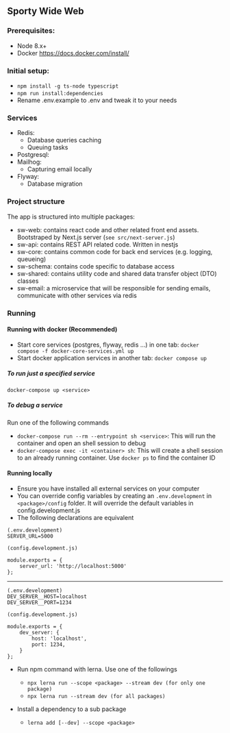 ## Sporty Wide Web

### Prerequisites:

-   Node 8.x+
-   Docker https://docs.docker.com/install/

### Initial setup:

-   `npm install -g ts-node typescript`
-   `npm run install:dependencies`
-   Rename .env.example to .env and tweak it to your needs

### Services

* Redis: 
    * Database queries caching
    * Queuing tasks
* Postgresql:
* Mailhog:
    * Capturing email locally
* Flyway:
    * Database migration
    
### Project structure

The app is structured into multiple packages:

-   sw-web: contains react code and other related front end assets. Bootstraped by Next.js server (`see src/next-server.js`)
-   sw-api: contains REST API related code. Written in nestjs
-   sw-core: contains common code for back end services (e.g. logging, queueing)
-   sw-schema: contains code specific to database access
-   sw-shared: contains utility code and shared data transfer object (DTO) classes
-   sw-email: a microservice that will be responsible for sending emails, communicate with other services via redis

### Running

#### Running with docker (Recommended)

-   Start core services (postgres, flyway, redis ...) in one tab: `docker compose -f docker-core-services.yml up`
-   Start docker application services in another tab: `docker compose up`

##### To run just a specified service

`docker-compose up <service>`

##### To debug a service

Run one of the following commands

-   `docker-compose run --rm --entrypoint sh <service>`: This will run the container and open an shell session to debug
-   `docker-compose exec -it <container> sh`: This will create a shell session to an already running container. Use `docker ps` to find the container ID

#### Running locally

-   Ensure you have installed all external services on your computer
-   You can override config variables by creating an `.env.development` in `<package>/config` folder. It will override the default variables in config.development.js
-   The following declarations are equivalent

```
(.env.development)
SERVER_URL=5000
```

```
(config.development.js)

module.exports = {
	server_url: 'http://localhost:5000'
};
```

---

```
(.env.development)
DEV_SERVER__HOST=localhost
DEV_SERVER__PORT=1234
```

```
(config.development.js)

module.exports = {
	dev_server: {
		host: 'localhost',
		port: 1234,
	}
};
```

* Run npm command with lerna. Use one of the followings

    * `npx lerna run --scope <package> --stream dev (for only one package)`
    * `npx lerna run --stream dev (for all packages)`


* Install a dependency to a sub package
    * `lerna add [--dev] --scope <package>`
